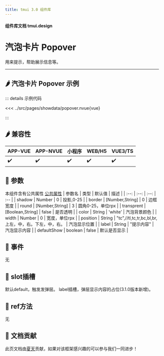 ```yaml
---
title: tmui 3.0 组件库
---
```


<script setup>
import webview from '../components/mobileWebview.vue'
</script>

#### 组件库文档 tmui.design

# 汽泡卡片 Popover
用来提示，帮助展示信息等。

---

## :hot_pepper: 汽泡卡片 Popover 示例

<webview url="https://tmui.design/h5/#/pages/showdata/popover"></webview>

::: details 示例代码

<<< ../src/pages/showdata/popover.nvue{vue}

:::


## :hot_pepper: 兼容性

| APP-VUE | APP-NVUE | 小程序 | WEB/H5 | VUE3/TS |
| --- | --- | --- | --- | --- |
| :heavy_check_mark: | :heavy_check_mark: | :heavy_check_mark: | :heavy_check_mark: | :heavy_check_mark: |

## :seedling: 参数
本组件含有公共属性 [公共属性](/spec/组件公共样式.html)
| 参数名 | 类型 | 默认值 | 描述 |
| :--: | :--: | :--: | :-- |
| shadow | Number | 0 | 投影,0-25 |
| border | [Number,String] | 0 | 边框宽度 |
| round | [Number,String] | 3 | 圆角0-25，单位rpx |
| transprent | [Boolean,String] | false | 是否透明 |
| color | String | 'white' | 汽泡背景颜色 |
| width | Number | 0 | 宽度，单位rpx |
| position | String | "tc",//tl,tc,tr,bc,bl,br,上左，中，右。下左，中，右。 | 汽泡显示位置 |
| label | String | "提示内容" | 汽泡显示内容 |
| defaultShow | boolean | false | 默认是否显示 |


## :rose: 事件
无

## :corn: slot插槽
默认default，触发发弹层。
label插槽，弹层显示内容的占位(3.1.0版本新增)。

## :green_salad: ref方法
无

## :couplekiss: 文档贡献
此页文档由[夏天](https://gitee.com/Xia_5718)贡献，如果对该框架感兴趣的可以参与我们一同进步！